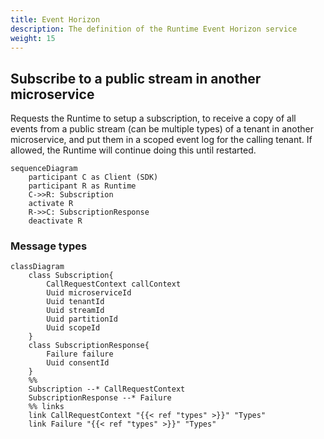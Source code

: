 ```yaml
---
title: Event Horizon
description: The definition of the Runtime Event Horizon service
weight: 15
---
```


## Subscribe to a public stream in another microservice

Requests the Runtime to setup a subscription, to receive a copy of all events from a public stream (can be multiple types) of a tenant in another microservice, and put them in a scoped event log for the calling tenant. If allowed, the Runtime will continue doing this until restarted.

```mermaid
sequenceDiagram
    participant C as Client (SDK)
    participant R as Runtime
    C->>R: Subscription
    activate R
    R->>C: SubscriptionResponse
    deactivate R
```

### Message types

```mermaid
classDiagram
    class Subscription{
        CallRequestContext callContext
        Uuid microserviceId
        Uuid tenantId
        Uuid streamId
        Uuid partitionId
        Uuid scopeId
    }
    class SubscriptionResponse{
        Failure failure
        Uuid consentId
    }
    %%
    Subscription --* CallRequestContext
    SubscriptionResponse --* Failure
    %% links
    link CallRequestContext "{{< ref "types" >}}" "Types"
    link Failure "{{< ref "types" >}}" "Types"
```
